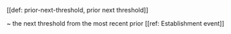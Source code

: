 [[def: prior-next-threshold, prior next threshold]]

~ the next threshold from the most recent prior [[ref: Establishment event]]
